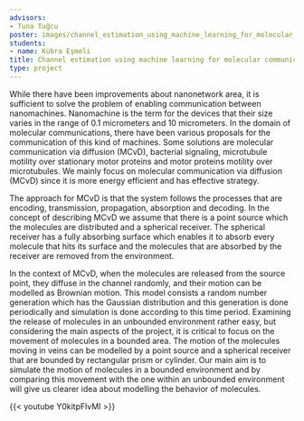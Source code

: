 ```yaml
---
advisors:
- Tuna Tuğcu
poster: images/channel_estimation_using_machine_learning_for_molecular_communications-poster.jpg
students:
- name: Kübra Eşmeli
title: Channel estimation using machine learning for molecular communications
type: project
---
```


While there have been improvements about nanonetwork area, it is sufficient to solve the problem of enabling communication between nanomachines. Nanomachine is the term for the devices that their size varies in the range of 0.1 micrometers and 10 micrometers. In the domain of molecular communications, there have been various proposals for the communication of this kind of machines. Some solutions are molecular communication via diffusion (MCvD), bacterial signaling, microtubule motility over stationary motor proteins and motor proteins motility over microtubules. We mainly focus on molecular communication via diffusion (MCvD) since it is more energy efficient and has effective strategy.


The approach for MCvD is that the system follows the processes that are encoding, transmission, propagation, absorption and decoding. In the concept of describing MCvD we assume that there is a point source which the molecules are distributed and a spherical receiver. The spherical receiver has a fully absorbing surface which enables it to absorb every molecule that hits its surface and the molecules that are absorbed by the receiver are removed from the environment.


In the context of MCvD, when the molecules are released from the source point, they diffuse in the channel randomly, and their motion can be modelled as Brownian motion. This model consists a random number generation which has the Gaussian distribution and this generation is done periodically and simulation is done according to this time period. Examining the release of molecules in an unbounded environment rather easy, but considering the main aspects of the project, it is critical to focus on the movement of molecules in a bounded area. The motion of the molecules moving in veins can be modelled by a point source and a spherical receiver that are bounded by rectangular prism or cylinder. Our main aim is to simulate the motion of molecules in a bounded environment and by comparing this movement with the one within an unbounded environment will give us clearer idea about modelling the behavior of molecules.


{{< youtube Y0kitpFlvMI >}}